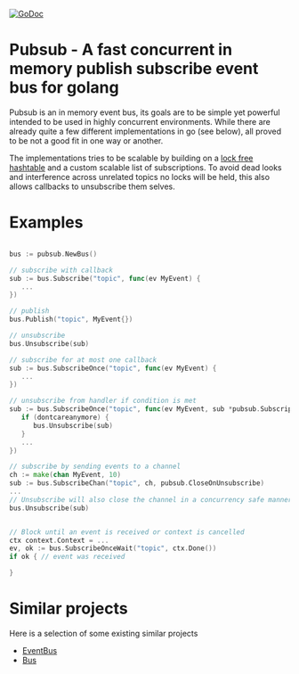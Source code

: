 [![GoDoc](https://godoc.org/github.com/simonfxr/pubsub?status.svg)](https://godoc.org/github.com/simonfxr/pubsub)

# Pubsub - A fast concurrent in memory publish subscribe event bus for golang

Pubsub is an in memory event bus, its goals are to be simple yet powerful
intended to be used in highly concurrent environments. While there are already
quite a few different implementations in go (see below), all proved to be not a
good fit in one way or another.

The implementations tries to be scalable by building on a [lock free
hashtable](https://github.com/cornelk/hashmap) and a custom scalable list of
subscriptions. To avoid dead looks and interference across unrelated topics no
locks will be held, this also allows callbacks to unsubscribe them selves.

# Examples

```go

bus := pubsub.NewBus()

// subscribe with callback
sub := bus.Subscribe("topic", func(ev MyEvent) {
   ...
})

// publish
bus.Publish("topic", MyEvent{})

// unsubscribe
bus.Unsubscribe(sub)

// subscribe for at most one callback
sub := bus.SubscribeOnce("topic", func(ev MyEvent) {
   ...
})

// unsubscribe from handler if condition is met
sub := bus.SubscribeOnce("topic", func(ev MyEvent, sub *pubsub.Subscription) {
   if (dontcareanymore) {
      bus.Unsubscribe(sub)
   }
   ...
})

// subscribe by sending events to a channel
ch := make(chan MyEvent, 10)
sub := bus.SubscribeChan("topic", ch, pubsub.CloseOnUnsubscribe)
...
// Unsubscribe will also close the channel in a concurrency safe manner
bus.Unsubscribe(sub)


// Block until an event is received or context is cancelled
ctx context.Context = ...
ev, ok := bus.SubscribeOnceWait("topic", ctx.Done())
if ok { // event was received

}
```

# Similar projects

Here is a selection of some existing similar projects

- [EventBus](https://github.com/asaskevich/EventBus)
- [Bus](https://github.com/mustafaturan/bus/blob/master/bus.go)
